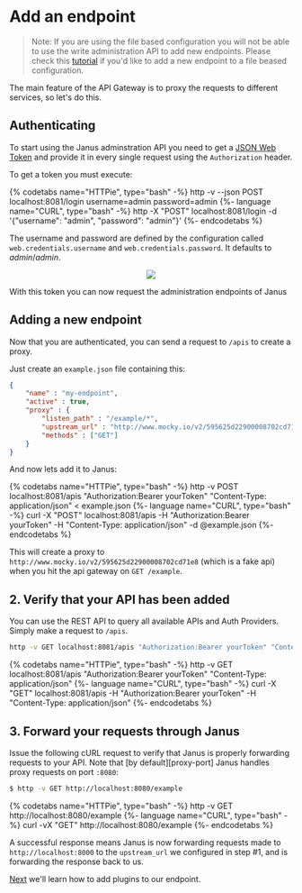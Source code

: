 # Add an endpoint

> Note: If you are using the file based configuration you will not be able to use the write administration API to add new endpoints. Please check this [tutorial](file_system.md) if you'd like to add a new endpoint to a file beased configuration.

The main feature of the API Gateway is to proxy the requests to different services, so let's do this.

## Authenticating

To start using the Janus adminstration API you need to get a [JSON Web Token](https://jwt.io) and provide it in every single request
using the `Authorization` header.

To get a token you must execute:

{% codetabs name="HTTPie", type="bash" -%}
http -v --json POST localhost:8081/login username=admin password=admin
{%- language name="CURL", type="bash" -%}
http -X "POST" localhost:8081/login -d '{"username": "admin", "password": "admin"}'
{%- endcodetabs %}

The username and password are defined by the configuration called `web.credentials.username` and `web.credentials.password`. It defaults to *admin*/*admin*.

<p align="center">
  <a href="http://g.recordit.co/dDjkyDKobL.gif">
    <img src="http://g.recordit.co/dDjkyDKobL.gif">
  </a>
</p>

With this token you can now request the administration endpoints of Janus


## Adding a new endpoint

Now that you are authenticated, you can send a request to `/apis` to create a proxy.

Just create an `example.json` file containing this:

```json
{
    "name" : "my-endpoint",
    "active" : true,
    "proxy" : {
        "listen_path" : "/example/*",
        "upstream_url" : "http://www.mocky.io/v2/595625d22900008702cd71e8",
        "methods" : ["GET"]
    }
}
```

And now lets add it to Janus:

{% codetabs name="HTTPie", type="bash" -%}
http -v POST localhost:8081/apis "Authorization:Bearer yourToken" "Content-Type: application/json" < example.json
{%- language name="CURL", type="bash" -%}
curl -X "POST" localhost:8081/apis -H "Authorization:Bearer yourToken" -H "Content-Type: application/json" -d @example.json
{%- endcodetabs %}

This will create a proxy to `http://www.mocky.io/v2/595625d22900008702cd71e8` (which is a fake api) when you hit the api gateway on `GET /example`.

## 2. Verify that your API has been added


You can use the REST API to query all available APIs and Auth Providers. Simply make a request 
to `/apis`.

```bash
http -v GET localhost:8081/apis "Authorization:Bearer yourToken" "Content-Type: application/json"
```

{% codetabs name="HTTPie", type="bash" -%}
http -v GET localhost:8081/apis "Authorization:Bearer yourToken" "Content-Type: application/json"
{%- language name="CURL", type="bash" -%}
curl -X "GET" localhost:8081/apis -H "Authorization:Bearer yourToken" -H "Content-Type: application/json"
{%- endcodetabs %}

## 3. Forward your requests through Janus

Issue the following cURL request to verify that Janus is properly forwarding
requests to your API. Note that [by default][proxy-port] Janus handles proxy
requests on port `:8080`:

```bash
$ http -v GET http://localhost:8080/example
```
{% codetabs name="HTTPie", type="bash" -%}
http -v GET http://localhost:8080/example
{%- language name="CURL", type="bash" -%}
curl -vX "GET" http://localhost:8080/example
{%- endcodetabs %}

A successful response means Janus is now forwarding requests made to `http://localhost:8000` to the `upstream_url` we configured in step #1, and is forwarding the response back to us.

[Next](add_plugins.md) we'll learn how to add plugins to our endpoint.
